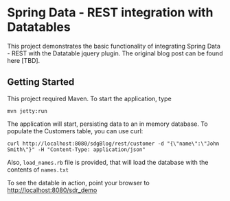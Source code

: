 # Spring Data - REST integration with Datatables #

This project demonstrates the basic functionality of integrating Spring Data - REST with the Datatable jquery plugin.  The original blog post can be found here [TBD].


## Getting Started ##

This project required Maven.  To start the application, type

`mvn jetty:run`

The application will start, persisting data to an in memory database.  To populate the Customers table, you can use curl:

`curl http://localhost:8080/sdgBlog/rest/customer -d "{\"name\":\"John Smith\"}" -H "Content-Type: application/json"`

Also, `load_names.rb` file is provided, that will load the database with the contents of `names.txt`

To see the datable in action, point your browser to [http://localhost:8080/sdr_demo](http://localhost:8080/sdr_demo)


  